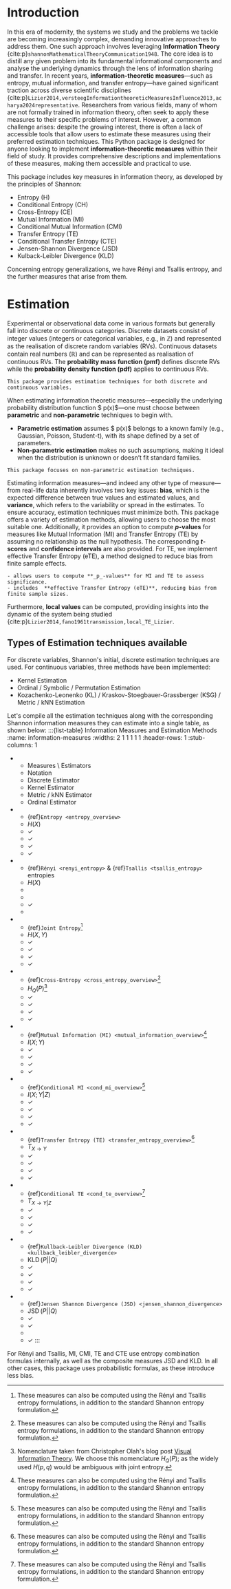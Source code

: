 # Introduction
In this era of modernity, the systems we study and the problems we tackle are becoming increasingly complex, demanding innovative approaches to address them.
One such approach involves leveraging **Information Theory** {cite:p}`shannonMathematicalTheoryCommunication1948`.
The core idea is to distill any given problem into its fundamental informational components and analyse the underlying dynamics through the lens of information sharing and transfer.
In recent years, **information-theoretic measures**—such as entropy, mutual information, and transfer entropy—have gained significant traction across diverse scientific disciplines {cite:p}`Lizier2014,versteegInformationtheoreticMeasuresInfluence2013,acharya2024representative`.
Researchers from various fields, many of whom are not formally trained in information theory, often seek to apply these measures to their specific problems of interest.
However, a common challenge arises: despite the growing interest, there is often a lack of accessible tools that allow users to estimate these measures using their preferred estimation techniques.
This Python package is designed for anyone looking to implement **information-theoretic measures** within their field of study.
It provides comprehensive descriptions and implementations of these measures, making them accessible and practical to use.

This package includes key measures in information theory,
as developed by the principles of Shannon:
- Entropy (H)
- Conditional Entropy (CH)
- Cross-Entropy (CE)
- Mutual Information (MI)
- Conditional Mutual Information (CMI)
- Transfer Entropy (TE)
- Conditional Transfer Entropy (CTE)
- Jensen-Shannon Divergence (JSD)
- Kulback-Leibler Divergence (KLD)

Concerning entropy generalizations, we have Rényi and Tsallis entropy, and the further measures that arise from them.

# Estimation
Experimental or observational data come in various formats but generally fall into discrete or continuous categories.
Discrete datasets consist of integer values (integers or categorical variables, e.g., in ℤ) and represented as the realisation of discrete random variables (RVs).
Continuous datasets contain real numbers (ℝ) and can be represented as realisation of continuous RVs.
The **probability mass function (pmf)** defines discrete RVs while the **probability density function (pdf)** applies to continuous RVs.

```{note}
This package provides estimation techniques for both discrete and continuous variables.
```

When estimating information theoretic measures—especially the underlying probability distribution function $ p(x)$—one must choose between **parametric** and **non-parametric** techniques to begin with.
- **Parametric estimation** assumes $ p(x)$ belongs to a known family (e.g., Gaussian, Poisson, Student-t), with its shape defined by a set of parameters.
- **Non-parametric estimation** makes no such assumptions, making it ideal when the distribution is unknown or doesn’t fit standard families.

```{note}
This package focuses on non-parametric estimation techniques.
```

Estimating information measures—and indeed any other type of measure—from real-life data inherently involves
two key issues: **bias**, which is the expected difference between true values and estimated values, and
**variance**, which refers to the variability or spread in the estimates.
To ensure accuracy, estimation techniques must minimize both.
This package offers a variety of estimation methods, allowing users to choose the most suitable one.
Additionally, it provides an option to compute **_p_-values** for measures like Mutual Information (MI) and Transfer Entropy (TE) by assuming no relationship as the null hypothesis.
The corresponding **_t_-scores** and **confidence intervals** are also provided.
For TE, we implement effective Transfer Entropy (eTE), a method designed to reduce bias from finite sample effects.

```{admonition} This Package
- allows users to compute **_p_-values** for MI and TE to assess significance.
- includes  **effective Transfer Entropy (eTE)**, reducing bias from finite sample sizes.
```

Furthermore, **local values** can be computed, providing insights into the dynamic of the system being studied {cite:p}`Lizier2014,fano1961transmission,local_TE_Lizier`.

## Types of Estimation techniques available
For discrete variables, Shannon's initial, discrete estimation techniques are used. For continuous variables, three methods have been implemented:
- Kernel Estimation
- Ordinal / Symbolic / Permutation Estimation
- Kozachenko-Leonenko (KL) / Kraskov-Stoegbauer-Grassberger (KSG) / Metric / kNN Estimation

Let's compile all the estimation techniques along with the corresponding Shannon information measures they can estimate into a single table, as shown below:
:::{list-table} Information Measures and Estimation Methods
:name: information-measures
:widths: 2 1 1 1 1 1
:header-rows: 1
:stub-columns: 1

*   - Measures \ Estimators
    - Notation
    - Discrete Estimator
    - Kernel Estimator
    - Metric / kNN Estimator
    - Ordinal Estimator
*   - {ref}`Entropy <entropy_overview>`
    - $H(X)$
    - ✓
    - ✓
    - ✓
    - ✓
*   - {ref}`Rényi <renyi_entropy>` & {ref}`Tsallis <tsallis_entropy>` entropies
    - $H(X)$
    -
    -
    - ✓
    -
*   - {ref}`Joint Entropy`[^renyi_tsallis]
    - $H(X,Y)$
    - ✓
    - ✓
    - ✓
    - ✓
*   - {ref}`Cross-Entropy <cross_entropy_overview>`[^renyi_tsallis]
    - $H_Q(P)$[^cross-nomenclature]
    - ✓
    - ✓
    - ✓
    - ✓
*   - {ref}`Mutual Information (MI) <mutual_information_overview>`[^renyi_tsallis]
    - $I(X;Y)$
    - ✓
    - ✓
    - ✓
    - ✓
*   - {ref}`Conditional MI <cond_mi_overview>`[^renyi_tsallis]
    - $I(X;Y|Z)$
    - ✓
    - ✓
    - ✓
    - ✓
*   - {ref}`Transfer Entropy (TE) <transfer_entropy_overview>`[^renyi_tsallis]
    - $T_{X \to Y}$
    - ✓
    - ✓
    - ✓
    - ✓
*   - {ref}`Conditional TE <cond_te_overview>`[^renyi_tsallis]
    - $T_{X \to Y|Z}$
    - ✓
    - ✓
    - ✓
    - ✓
*   - {ref}`Kullback-Leibler Divergence (KLD) <kullback_leibler_divergence>`
    - $\operatorname{KLD}(P||Q)$
    - ✓
    - ✓
    - ✓
    - ✓
*   - {ref}`Jensen Shannon Divergence (JSD) <jensen_shannon_divergence>`
    - $\operatorname{JSD}(P||Q)$
    - ✓
    - ✓
    -
    - ✓
:::

For Rényi and Tsallis, MI, CMI, TE and CTE use entropy combination formulas internally, as well as the composite measures JSD and KLD.
In all other cases, this package uses probabilistic formulas, as these introduce less bias.

[^cross-nomenclature]: Nomenclature taken from Christopher Olah's blog post [Visual Information Theory](https://colah.github.io/posts/2015-09-Visual-Information/#fnref4).
We choose this nomenclature $H_Q(P)$; as the widely used $H(p, q)$ would be ambiguous with joint entropy.

[^renyi_tsallis]: These measures can also be computed using the Rényi and Tsallis
entropy formulations, in addition to the standard Shannon entropy formulation.
